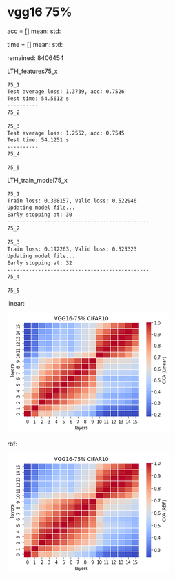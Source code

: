 # vgg16 75%
acc = [] mean: std:

time = [] mean: std:

remained: 8406454

LTH_features75_x
```
75_1
Test average loss: 1.3739, acc: 0.7526
Test time: 54.5612 s
----------
75_2

75_3
Test average loss: 1.2552, acc: 0.7545
Test time: 54.1251 s
----------
75_4

75_5

```

LTH_train_model75_x
```
75_1
Train loss: 0.308157, Valid loss: 0.522946
Updating model file...
Early stopping at: 30
----------------------------------------------
75_2

75_3
Train loss: 0.192263, Valid loss: 0.525323
Updating model file...
Early stopping at: 32
----------------------------------------------
75_4

75_5

```

linear:

![lth75linear](lth75linear.png)

rbf:

![lth75rbf](lth75rbf.png)
